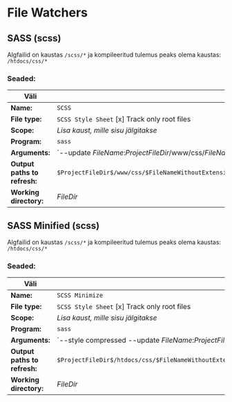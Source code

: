 # File Watchers

## SASS (scss)

Algfailid on kaustas `/scss/*` ja kompileeritud tulemus peaks olema kaustas: `/htdocs/css/*`

### Seaded:

| Väli | Väärtus |
| ----- | ----- |
| **Name:** | `SCSS` |
| **File type:** | `SCSS Style Sheet` [x] Track only root files |
| **Scope:** | *Lisa kaust, mille sisu jälgitakse* |
| **Program:** | `sass` |
| **Arguments:** | ´--update $FileName$:$ProjectFileDir$/www/css/$FileNameWithoutExtension$.css´ |
| **Output paths to refresh:** | `$ProjectFileDir$/www/css/$FileNameWithoutExtension$.css:$ProjectFileDir$/www/css/$FileNameWithoutExtension$.css.map` |
| **Working directory:** | $FileDir$ |


## SASS Minified (scss)

Algfailid on kaustas `/scss/*` ja kompileeritud tulemus peaks olema kaustas: `/htdocs/css/*`

### Seaded:

| Väli | Väärtus |
| ----- | ----- |
| **Name:** | `SCSS Minimize` |
| **File type:** | `SCSS Style Sheet` [x] Track only root files |
| **Scope:** | *Lisa kaust, mille sisu jälgitakse* |
| **Program:** | `sass` |
| **Arguments:** | ´--style compressed --update $FileName$:$ProjectFileDir$/htdocs/css/$FileNameWithoutExtension$.min.css´ |
| **Output paths to refresh:** | `$ProjectFileDir$/htdocs/css/$FileNameWithoutExtension$.min.css:$ProjectFileDir$/htdocs/css/$FileNameWithoutExtension$.min.css.map` |
| **Working directory:** | $FileDir$ |

